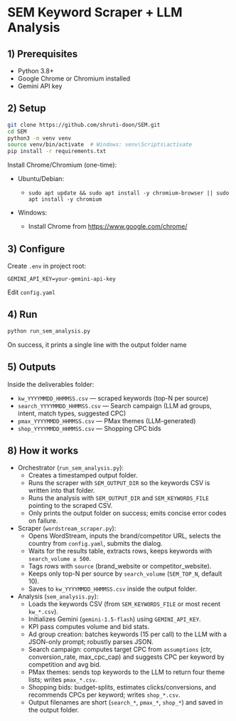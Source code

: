 # SEM Keyword Scraper + LLM Analysis

## 1) Prerequisites
- Python 3.8+
- Google Chrome or Chromium installed
- Gemini API key

## 2) Setup
```bash
git clone https://github.com/shruti-doon/SEM.git
cd SEM
python3 -m venv venv
source venv/bin/activate  # Windows: venv\Scripts\activate
pip install -r requirements.txt
```

Install Chrome/Chromium (one-time):
- Ubuntu/Debian:
  - `sudo apt update && sudo apt install -y chromium-browser || sudo apt install -y chromium`

- Windows:
  - Install Chrome from https://www.google.com/chrome/


## 3) Configure
Create `.env` in project root:
```env
GEMINI_API_KEY=your-gemini-api-key
```

Edit `config.yaml`
## 4) Run
```bash
python run_sem_analysis.py
```
On success, it prints a single line with the output folder name

## 5) Outputs
Inside the deliverables folder:
- `kw_YYYYMMDD_HHMMSS.csv` — scraped keywords (top-N per source)
- `search_YYYYMMDD_HHMMSS.csv` — Search campaign (LLM ad groups, intent, match types, suggested CPC)
- `pmax_YYYYMMDD_HHMMSS.csv` — PMax themes (LLM-generated)
- `shop_YYYYMMDD_HHMMSS.csv` — Shopping CPC bids

## 8) How it works
- Orchestrator (`run_sem_analysis.py`):
  - Creates a timestamped output folder.
  - Runs the scraper with `SEM_OUTPUT_DIR` so the keywords CSV is written into that folder.
  - Runs the analysis with `SEM_OUTPUT_DIR` and `SEM_KEYWORDS_FILE` pointing to the scraped CSV.
  - Only prints the output folder on success; emits concise error codes on failure.
- Scraper (`wordstream_scraper.py`):
  - Opens WordStream, inputs the brand/competitor URL, selects the country from `config.yaml`, submits the dialog.
  - Waits for the results table, extracts rows, keeps keywords with `search_volume ≥ 500`.
  - Tags rows with `source` (brand_website or competitor_website).
  - Keeps only top-N per source by `search_volume` (`SEM_TOP_N`, default 10).
  - Saves to `kw_YYYYMMDD_HHMMSS.csv` inside the output folder.
- Analysis (`sem_analysis.py`):
  - Loads the keywords CSV (from `SEM_KEYWORDS_FILE` or most recent `kw_*.csv`).
  - Initializes Gemini (`gemini-1.5-flash`) using `GEMINI_API_KEY`.
  - KPI pass computes volume and bid stats.
  - Ad group creation: batches keywords (15 per call) to the LLM with a JSON-only prompt; robustly parses JSON.
  - Search campaign: computes target CPC from `assumptions` (ctr, conversion_rate, max_cpc_cap) and suggests CPC per keyword by competition and avg bid.
  - PMax themes: sends top keywords to the LLM to return four theme lists; writes `pmax_*.csv`.
  - Shopping bids: budget-splits, estimates clicks/conversions, and recommends CPCs per keyword; writes `shop_*.csv`.
  - Output filenames are short (`search_*`, `pmax_*`, `shop_*`) and saved in the output folder.





